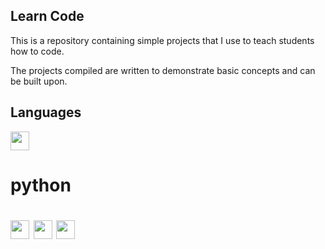 <head>
  <link rel="stylesheet" href="https://cdn.jsdelivr.net/gh/devicons/devicon@v2.14.0/devicon.min.css">
</head>

<body>
<h2>Learn Code</h2>
<p>This is a repository containing simple projects that I use to teach students how to code.</p>
<p>The projects compiled are written to demonstrate basic concepts and can be built upon.</p>

<h2>Languages</h2>

<img src="https://cdn.jsdelivr.net/gh/devicons/devicon/icons/python/python-original-wordmark.svg" style="width: 30px; height: 30px;"/><h1>python<h1>
<img src="https://cdn.jsdelivr.net/gh/devicons/devicon/icons/cplusplus/cplusplus-original.svg" style="width: 30px; height: 30px;" />
<img src="https://cdn.jsdelivr.net/gh/devicons/devicon/icons/html5/html5-original-wordmark.svg" style="width: 30px; height: 30px;"/>
<img src="https://cdn.jsdelivr.net/gh/devicons/devicon/icons/css3/css3-original-wordmark.svg" style="width: 30px; height: 30px;" />
</body>

